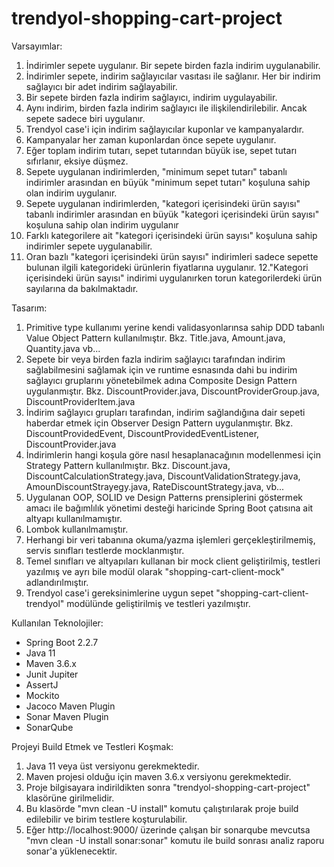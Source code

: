 # trendyol-shopping-cart-project

Varsayımlar:

1. İndirimler sepete uygulanır. Bir sepete birden fazla indirim uygulanabilir.
2. İndirimler sepete, indirim sağlayıcılar vasıtası ile sağlanır. Her bir indirim sağlayıcı bir adet indirim sağlayabilir.
3. Bir sepete birden fazla indirim sağlayıcı, indirim uygulayabilir.
4. Aynı indirim, birden fazla indirim sağlayıcı ile ilişkilendirilebilir. Ancak sepete sadece biri uygulanır.
5. Trendyol case'i için indirim sağlayıcılar kuponlar ve kampanyalardır.
6. Kampanyalar her zaman kuponlardan önce sepete uygulanır.
7. Eğer toplam indirim tutarı, sepet tutarından büyük ise, sepet tutarı sıfırlanır, eksiye düşmez.
8. Sepete uygulanan indirimlerden, "minimum sepet tutarı" tabanlı indirimler arasından en büyük "minimum sepet tutarı" koşuluna sahip olan indirim uygulanır.
9. Sepete uygulanan indirimlerden, "kategori içerisindeki ürün sayısı" tabanlı indirimler arasından en büyük "kategori içerisindeki ürün sayısı" koşuluna sahip olan indirim uygulanır
10. Farklı kategorilere ait "kategori içerisindeki ürün sayısı" koşuluna sahip indirimler sepete uygulanabilir.
11. Oran bazlı "kategori içerisindeki ürün sayısı" indirimleri sadece sepette bulunan ilgili kategorideki ürünlerin fiyatlarına uygulanır.
12."Kategori içerisindeki ürün sayısı" indirimi uygulanırken torun kategorilerdeki ürün sayılarına da bakılmaktadır.
       

Tasarım:

1. Primitive type kullanımı yerine kendi validasyonlarınsa sahip DDD tabanlı Value Object Pattern kullanılmıştır.
Bkz. Title.java, Amount.java, Quantity.java vb...
2. Sepete bir veya birden fazla indirim sağlayıcı tarafından indirim sağlabilmesini sağlamak için ve runtime esnasında dahi bu indirim sağlayıcı gruplarını yönetebilmek adına Composite Design Pattern uygulanmıştır.
Bkz. DiscountProvider.java, DiscountProviderGroup.java, DiscountProviderItem.java
3. İndirim sağlayıcı grupları tarafından, indirim sağlandığına dair sepeti haberdar etmek için Observer Design Pattern uygulanmıştır.
Bkz. DiscountProvidedEvent, DiscountProvidedEventListener, DiscountProvider.java
4. İndirimlerin hangi koşula göre nasıl hesaplanacağının modellenmesi için Strategy Pattern kullanılmıştır.
Bkz. Discount.java, DiscountCalculationStrategy.java, DiscountValidationStrategy.java, AmounDiscountStrayegy.java, RateDiscountStrategy.java, vb...
5. Uygulanan OOP, SOLID ve Design Patterns prensiplerini göstermek amacı ile bağımlılık yönetimi desteği haricinde Spring Boot çatısına ait altyapı kullanılmamıştır.
6. Lombok kullanılmamıştır.
7. Herhangi bir veri tabanına okuma/yazma işlemleri gerçekleştirilmemiş, servis sınıfları testlerde mocklanmıştır.
8. Temel sınıfları ve altyapıları kullanan bir mock client geliştirilmiş, testleri yazılmış ve ayrı bile modül olarak "shopping-cart-client-mock" adlandırılmıştır.
9. Trendyol case'i gereksinimlerine uygun sepet "shopping-cart-client-trendyol" modülünde geliştirilmiş ve testleri yazılmıştır.

Kullanılan Teknolojiler:

* Spring Boot 2.2.7
* Java 11
* Maven 3.6.x
* Junit Jupiter
* AssertJ
* Mockito
* Jacoco Maven Plugin
* Sonar Maven Plugin
* SonarQube


Projeyi Build Etmek ve Testleri Koşmak:

1. Java 11 veya üst versiyonu gerekmektedir.
2. Maven  projesi olduğu için maven 3.6.x versiyonu gerekmektedir.
3. Proje bilgisayara indirildikten sonra "trendyol-shopping-cart-project" klasörüne girilmelidir.
4. Bu klasörde "mvn clean -U install" komutu çalıştırılarak proje build edilebilir ve birim testlere koşturulabilir.
5. Eğer http://localhost:9000/ üzerinde çalışan bir sonarqube mevcutsa "mvn clean -U install sonar:sonar" komutu ile build sonrası analiz raporu sonar'a yüklenecektir.